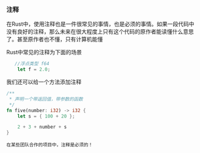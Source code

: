 ### 注释

在Rust中，使用注释也是一件很常见的事情，也是必须的事情。如果一段代码中没有良好的注释，那么未来在很大程度上只有这个代码的原作者能读懂什么意思了。甚至原作者也不懂，只有计算机能懂

Rust中常见的注释为下面的场景

```rust
   //浮点类型 f64
    let f = 2.0; 
```

我们还可以给一个方法添加注释

```rust
/**
 * 声明一个带返回值，带参数的函数
 */
fn five(number: i32) -> i32 {
    let s = { 100 + 20 };

    2 + 3 + number + s
}
```


```
在某些团队合作的项目中，注释是必须的！
```